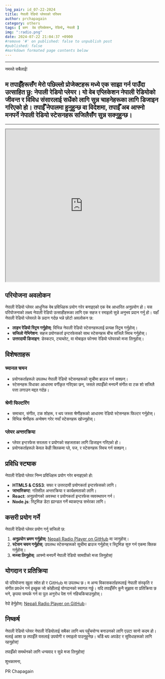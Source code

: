 ```yaml
---
lng_pair: id_07-22-2024
title: नेपाली रेडियो प्लेयरको परिचय
author: prchapagain
category: others
tags: [ ब्लग  वेब एप्लिकेशन, रेडियो, नेपाली ]
img: ":radio.png"
date: 2024-07-22 21:04:37 +0900
#remove '#' on published: false to unpublish post
#published: false
#markdown formated page contents below
---
```

---



नमस्ते सबैलाई!

म तपाईँहरूसँग मेरो पछिल्लो प्रोजेक्टहरू मध्ये एक साझा गर्न पाउँदा उत्साहित छु: नेपाली रेडियो प्लेयर। यो वेब एप्लिकेशन नेपाली रेडियोको जीवन्त र विविध संसारलाई सधैंको लागि सुन्न चाहनेहरूका लागि डिजाइन गरिएको हो। तपाईँ नेपालमा हुनुहुन्छ वा विदेशमा, तपाईँ अब आफ्नो मनपर्ने नेपाली रेडियो स्टेसनहरू सजिलैसँग सुन्न सक्नुहुन्छ।
---

---
<iframe src="https://prchapagain.com.np/nepali-radio-player/" width="100%" height="500"></iframe>

## परियोजना अवलोकन

नेपाली रेडियो प्लेयर आधुनिक वेब प्रविधिहरू प्रयोग गरेर बनाइएको एक वेब आधारित अनुप्रयोग हो। यस परियोजनाको लक्ष्य नेपाली रेडियो उत्साहीहरूका लागि एक सहज र रमाइलो सुन्ने अनुभव प्रदान गर्नु हो। यहाँ नेपाली रेडियो प्लेयरले के प्रदान गर्दछ भन्ने छोटो अवलोकन छ:

- **लाइभ रेडियो स्ट्रिम गर्नुहोस्**: विभिन्न नेपाली रेडियो स्टेसनहरूलाई प्रत्यक्ष स्ट्रिम गर्नुहोस्।
- **सजिलो नेभिगेशन**: सहज प्रयोगकर्ता इन्टरफेसको साथ स्टेसनहरू बीच सजिलै स्विच गर्नुहोस्।
- **उत्तरदायी डिजाइन**: डेस्कटप, ट्याब्लेट, वा मोबाइल फोनमा रेडियो प्लेयरको मजा लिनुहोस्।

## विशेषताहरू

### च्यानल चयन

- प्रयोगकर्ताहरूले उपलब्ध नेपाली रेडियो स्टेसनहरूको सूचीमा ब्राउज गर्न सक्छन्।
- स्टेसनहरू विधाका आधारमा वर्गीकृत गरिएका छन्, जसले तपाईँको मनपर्ने संगीत वा टक शो सजिलै पत्ता लगाउन मद्दत गर्दछ।

### श्रेणी फिल्टरिंग

- समाचार, संगीत, टक शोहरू, र थप जस्ता श्रेणीहरूको आधारमा रेडियो स्टेसनहरू फिल्टर गर्नुहोस्।
- विभिन्न श्रेणीहरू अन्वेषण गरेर नयाँ स्टेसनहरू खोज्नुहोस्।

### प्लेयर अन्तरक्रिया

- प्लेयर इन्टरफेस सरलता र प्रयोगको सहजताका लागि डिजाइन गरिएको हो।
- प्रयोगकर्ताहरूले केवल केही क्लिकमा प्ले, पज, र स्टेसनहरू स्विच गर्न सक्छन्।

## प्रविधि स्ट्याक

नेपाली रेडियो प्लेयर निम्न प्रविधिहरू प्रयोग गरेर बनाइएको हो:

- **HTML5 & CSS3**: सफा र उत्तरदायी प्रयोगकर्ता इन्टरफेसको लागि।
- **जाभास्क्रिप्ट**: गतिशील अन्तरक्रिया र कार्यक्षमताको लागि।
- **React**: अनुप्रयोगको अवस्था र प्रयोगकर्ता इन्टरफेस व्यवस्थापन गर्न।
- **Node.js**: स्ट्रिमिङ डेटा ह्यान्डल गर्ने ब्याकएन्ड सर्भरका लागि।

## कसरी प्रयोग गर्ने

नेपाली रेडियो प्लेयर प्रयोग गर्नु सजिलो छ:

1. **अनुप्रयोग भ्रमण गर्नुहोस्**: [Nepali Radio Player on GitHub](https://github.com/prchapagain/nepali-radio-player) मा जानुहोस्।
2. **स्टेसन चयन गर्नुहोस्**: उपलब्ध स्टेसनहरूको सूचीमा ब्राउज गर्नुहोस् र स्ट्रिमिङ सुरु गर्न एकमा क्लिक गर्नुहोस्।
3. **मज्जा लिनुहोस्**: आफ्नो मनपर्ने नेपाली रेडियो सामग्रीको मजा लिनुहोस्!

## योगदान र प्रतिक्रिया

यो परियोजना खुला स्रोत हो र GitHub मा उपलब्ध छ। म अन्य विकासकर्ताहरूलाई नेपाली संस्कृति र संगीत प्रवर्धन गर्न इच्छुक जो कोहीलाई योगदानको स्वागत गर्छु। यदि तपाईँसँग कुनै सुझाव वा प्रतिक्रिया छ भने, कृपया सम्पर्क गर्न वा पुल अनुरोध पेश गर्न नहिचकिचाउनुहोस्।

रेपो हेर्नुहोस्: [Nepali Radio Player on GitHub](https://github.com/prchapagain/nepali-radio-player)।

## निष्कर्ष

नेपाली रेडियो प्लेयर नेपाली रेडियोलाई सबैका लागि थप पहुँचयोग्य बनाउनको लागि एउटा सानो कदम हो। मलाई आशा छ तपाईँले यसलाई उपयोगी र रमाइलो पाउनुहुनेछ। चाँडै थप अपडेट र सुविधाहरूको लागि रहनुहोस्!

तपाईँको समर्थनको लागि धन्यवाद र सुन्ने मजा लिनुहोस्!

शुभकामना,

PR Chapagain